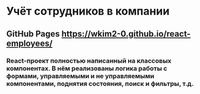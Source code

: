 # Учёт сотрудников в компании

## GitHub Pages https://wkim2-0.github.io/react-employees/

### React-проект полностью написанный на классовых компонентах. В нём реализованы логика работы с формами, управляемыми и не управляемыми компонентами, поднятия состояния, поиск и фильтры, т.д.




